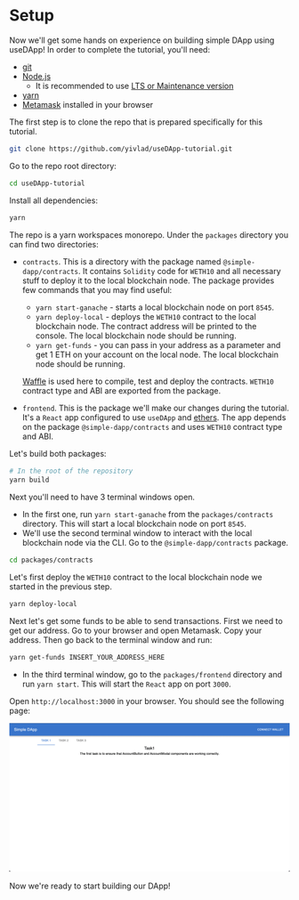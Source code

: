 # Setup

Now we'll get some hands on experience on building simple DApp using useDApp! In order to complete the tutorial, you'll need:

- [git](https://git-scm.com/)
- [Node.js](https://nodejs.org/)
  - It is recommended to use [LTS or Maintenance version](https://github.com/nodejs/release#release-schedule)
- [yarn](https://classic.yarnpkg.com/)
- [Metamask](https://metamask.io/download/) installed in your browser

The first step is to clone the repo that is prepared specifically for this tutorial.

```bash
git clone https://github.com/yivlad/useDApp-tutorial.git
```

Go to the repo root directory:

```bash
cd useDApp-tutorial
```

Install all dependencies:

```bash
yarn
```

The repo is a yarn workspaces monorepo. Under the `packages` directory you can find two directories:

- `contracts`. This is a directory with the package named `@simple-dapp/contracts`. It contains `Solidity` code for `WETH10` and all necessary stuff to deploy it to the local blockchain node. The package provides few commands that you may find useful:

  - `yarn start-ganache` - starts a local blockchain node on port `8545`.
  - `yarn deploy-local` - deploys the `WETH10` contract to the local blockchain node. The contract address will be printed to the console. The local blockchain node should be running.
  - `yarn get-funds` - you can pass in your address as a parameter and get 1 ETH on your account on the local node. The local blockchain node should be running.

  [Waffle](https://github.com/TrueFiEng/Waffle) is used here to compile, test and deploy the contracts. `WETH10` contract type and ABI are exported from the package.
- `frontend`. This is the package we'll make our changes during the tutorial. It's a `React` app configured to use `useDApp` and [ethers](https://docs.ethers.io/v5/). The app depends on the package `@simple-dapp/contracts` and uses `WETH10` contract type and ABI.

Let's build both packages:

```bash
# In the root of the repository
yarn build
```

Next you'll need to have 3 terminal windows open.

- In the first one, run `yarn start-ganache` from the `packages/contracts` directory. This will start a local blockchain node on port `8545`.
- We'll use the second terminal window to interact with the local blockchain node via the CLI. Go to the `@simple-dapp/contracts` package.

```bash
cd packages/contracts
```

Let's first deploy the `WETH10` contract to the local blockchain node we started in the previous step.

```bash
yarn deploy-local
```

Next let's get some funds to be able to send transactions. First we need to get our address. Go to your browser and open Metamask. Copy your address. Then go back to the terminal window and run:

```bash
yarn get-funds INSERT_YOUR_ADDRESS_HERE
```

- In the third terminal window, go to the `packages/frontend` directory and run `yarn start`. This will start the `React` app on port `3000`.

Open `http://localhost:3000` in your browser. You should see the following page:

![image](./starting-page.png)

Now we're ready to start building our DApp!
